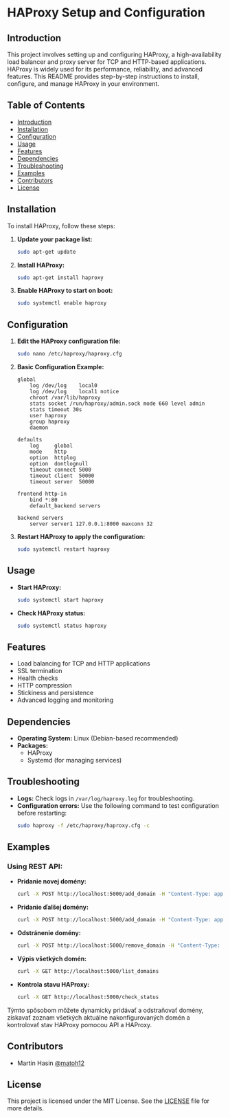 
# HAProxy Setup and Configuration

## Introduction
This project involves setting up and configuring HAProxy, a high-availability load balancer and proxy server for TCP and HTTP-based applications. HAProxy is widely used for its performance, reliability, and advanced features. This README provides step-by-step instructions to install, configure, and manage HAProxy in your environment.

## Table of Contents
- [Introduction](#introduction)
- [Installation](#installation)
- [Configuration](#configuration)
- [Usage](#usage)
- [Features](#features)
- [Dependencies](#dependencies)
- [Troubleshooting](#troubleshooting)
- [Examples](#examples)
- [Contributors](#contributors)
- [License](#license)

## Installation
To install HAProxy, follow these steps:

1. **Update your package list:**
   ```sh
   sudo apt-get update
   ```

2. **Install HAProxy:**
   ```sh
   sudo apt-get install haproxy
   ```

3. **Enable HAProxy to start on boot:**
   ```sh
   sudo systemctl enable haproxy
   ```

## Configuration
1. **Edit the HAProxy configuration file:**
   ```sh
   sudo nano /etc/haproxy/haproxy.cfg
   ```

2. **Basic Configuration Example:**
   ```plaintext
   global
       log /dev/log    local0
       log /dev/log    local1 notice
       chroot /var/lib/haproxy
       stats socket /run/haproxy/admin.sock mode 660 level admin
       stats timeout 30s
       user haproxy
       group haproxy
       daemon

   defaults
       log     global
       mode    http
       option  httplog
       option  dontlognull
       timeout connect 5000
       timeout client  50000
       timeout server  50000

   frontend http-in
       bind *:80
       default_backend servers

   backend servers
       server server1 127.0.0.1:8000 maxconn 32
   ```

3. **Restart HAProxy to apply the configuration:**
   ```sh
   sudo systemctl restart haproxy
   ```

## Usage
- **Start HAProxy:**
  ```sh
  sudo systemctl start haproxy
  ```

- **Check HAProxy status:**
  ```sh
  sudo systemctl status haproxy
  ```

## Features
- Load balancing for TCP and HTTP applications
- SSL termination
- Health checks
- HTTP compression
- Stickiness and persistence
- Advanced logging and monitoring

## Dependencies
- **Operating System:** Linux (Debian-based recommended)
- **Packages:** 
  - HAProxy
  - Systemd (for managing services)

## Troubleshooting
- **Logs:** Check logs in `/var/log/haproxy.log` for troubleshooting.
- **Configuration errors:** Use the following command to test configuration before restarting:
  ```sh
  sudo haproxy -f /etc/haproxy/haproxy.cfg -c
  ```

## Examples
### Using REST API:
- **Pridanie novej domény:**
  ```sh
  curl -X POST http://localhost:5000/add_domain -H "Content-Type: application/json" -d '{"domain": "moja.domena.sk", "ip": "192.168.1.1"}'
  ```

- **Pridanie ďalšej domény:**
  ```sh
  curl -X POST http://localhost:5000/add_domain -H "Content-Type: application/json" -d '{"domain": "a.moja.domena.sk", "ip": "192.168.1.2"}'
  ```

- **Odstránenie domény:**
  ```sh
  curl -X POST http://localhost:5000/remove_domain -H "Content-Type: application/json" -d '{"domain": "moja.domena.sk"}'
  ```

- **Výpis všetkých domén:**
  ```sh
  curl -X GET http://localhost:5000/list_domains
  ```

- **Kontrola stavu HAProxy:**
  ```sh
  curl -X GET http://localhost:5000/check_status
  ```

Týmto spôsobom môžete dynamicky pridávať a odstraňovať domény, získavať zoznam všetkých aktuálne nakonfigurovaných domén a kontrolovať stav HAProxy pomocou API a HAProxy.

## Contributors
- Martin Hasin [@matoh12](https://github.com/matoh12)

## License
This project is licensed under the MIT License. See the [LICENSE](LICENSE) file for more details.
